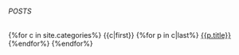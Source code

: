 ###### POSTS
{%for c in site.categories%}
  {{c|first}}
  {%for p in c|last%}
    [{{p.title}}]({{p.url}})
  {%endfor%}
{%endfor%}
